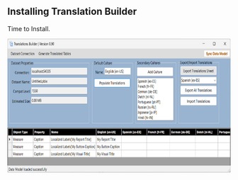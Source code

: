 ## **Installing Translation Builder**

Time to Install.

<img src="./images/InstallationGuide/media/image1.png"
style="width:7.5in;height:3.15069in"
alt="Graphical user interface, application Description automatically generated" />
